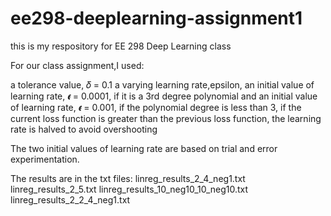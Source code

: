 # ee298-deeplearning-assignment1
this is my respository for EE 298 Deep Learning class

For our class assignment,I used:

a tolerance value, 𝛿 = 0.1
a varying learning rate,epsilon, 
an initial value of learning rate, 𝝐 = 0.0001, if it is a 3rd degree polynomial and 
an initial value of learning rate, 𝝐 = 0.001, if the polynomial degree is less than 3, 
if the current loss function is greater than the previous loss function, the learning rate is halved to avoid overshooting

The two initial values of learning rate are based on trial and error experimentation.

The results are in the txt files:
linreg_results_2_4_neg1.txt
linreg_results_2_5.txt
linreg_results_10_neg10_10_neg10.txt
linreg_results_2_2_4_neg1.txt
